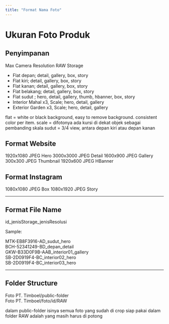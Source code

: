 ```yaml
---
title: "Format Nama Foto"
---
```



# Ukuran Foto Produk

## Penyimpanan

Max Camera Resolution RAW Storage
- Flat depan; detail, gallery, box, story
- Flat kiri; detail, gallery, box, story
- Flat kanan; detail, gallery, box, story
- Flat belakang; detail, gallery, box, story
- Flat sudut ; hero, detail, gallery, thumb, hbanner, box, story
- Interior Mahal x3, Scale; hero, detail, gallery
- Exterior Garden x3, Scale; hero, detail, gallery

 
flat = white or black background, easy to remove background. consistent color per item. 
scale = difotonya ada kursi di dekat objek sebagai pembanding skala
sudut = 3/4 view, antara depan kiri atau depan kanan

## Format Website

1920x1080 JPEG Hero
3000x3000 JPEG Detail
1600x900 JPEG Gallery
300x300 JPEG Thumbnail
1920x600 JPEG HBanner

## Format Instagram

1080x1080 JPEG Box
1080x1920 JPEG Story

---------


## Format File Name

id_jenisStorage_jenisResolusi

Sample: 

MTK-EB8F3916-AD_sudut_hero  
BCH-52341249-BD_depan_detail  
GKW-B33D0F9B-AAB_interior01_gallery  
SB-2D0919F4-BC_interior02_hero  
SB-2D0919F4-BC_interior03_hero  

--------

## Folder Structure

Foto PT. Timboel/public-folder  
Foto PT. Timboel/foto/id/RAW

dalam public-folder isinya semua foto yang sudah di crop siap pakai
dalam folder RAW adalah yang masih harus di potong
